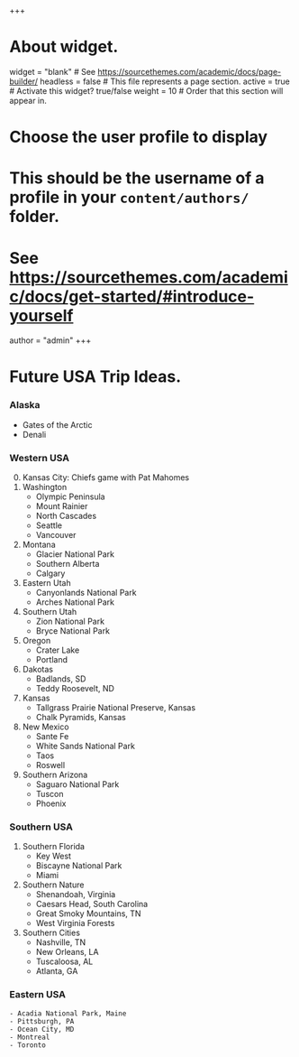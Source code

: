 +++
# About widget.
widget = "blank"  # See https://sourcethemes.com/academic/docs/page-builder/
headless = false  # This file represents a page section.
active = true  # Activate this widget? true/false
weight = 10  # Order that this section will appear in.

# Choose the user profile to display
# This should be the username of a profile in your `content/authors/` folder.
# See https://sourcethemes.com/academic/docs/get-started/#introduce-yourself
author = "admin"
+++

# Future USA Trip Ideas.
    
### Alaska

* Gates of the Arctic
* Denali

### Western USA

0. Kansas City: Chiefs game with Pat Mahomes
1. Washington
    - Olympic Peninsula
    - Mount Rainier
    - North Cascades
    - Seattle
    - Vancouver
2. Montana
    - Glacier National Park
    - Southern Alberta
    - Calgary
3. Eastern Utah
    - Canyonlands National Park
    - Arches National Park
4. Southern Utah
    - Zion National Park
    - Bryce National Park
5. Oregon
    - Crater Lake
    - Portland
6. Dakotas
    - Badlands, SD
    - Teddy Roosevelt, ND
7. Kansas
    - Tallgrass Prairie National Preserve, Kansas
    - Chalk Pyramids, Kansas
8. New Mexico
    - Sante Fe
    - White Sands National Park
    - Taos
    - Roswell
9. Southern Arizona
    - Saguaro National Park
    - Tuscon
    - Phoenix
    
### Southern USA

1. Southern Florida
    - Key West
    - Biscayne National Park
    - Miami
2. Southern Nature
    - Shenandoah, Virginia
    - Caesars Head, South Carolina
    - Great Smoky Mountains, TN
    - West Virginia Forests
3. Southern Cities
    - Nashville, TN
    - New Orleans, LA
    - Tuscaloosa, AL
    - Atlanta, GA

### Eastern USA
    - Acadia National Park, Maine
    - Pittsburgh, PA
    - Ocean City, MD
    - Montreal
    - Toronto



    

